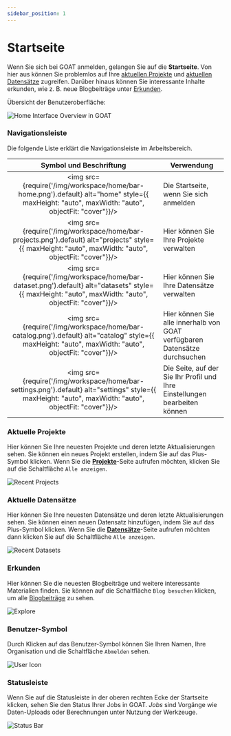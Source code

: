 ```yaml
---
sidebar_position: 1
---
```


# Startseite

Wenn Sie sich bei GOAT anmelden, gelangen Sie auf die **Startseite**. Von hier aus können Sie problemlos auf Ihre [aktuellen Projekte](#recent-projects) und [aktuellen Datensätze](#recent-datasets) zugreifen. Darüber hinaus können Sie interessante Inhalte erkunden, wie z. B. neue Blogbeiträge unter [Erkunden](#explore).

Übersicht der Benutzeroberfläche:

<div style={{ display: 'flex', flexDirection: 'column', alignItems: 'center' }}>
  <img src={require('/img/workspace/home/overview.png').default} alt="Home Interface Overview in GOAT" style={{ maxHeight: "auto", maxWidth: "auto", objectFit: "cover"}}/>
</div>   


### Navigationsleiste
Die folgende Liste erklärt die Navigationsleiste im Arbeitsbereich.

| Symbol und Beschriftung | Verwendung |
| :-: | --- |
| <img src={require('/img/workspace/home/bar-home.png').default} alt="home" style={{ maxHeight: "auto", maxWidth: "auto", objectFit: "cover"}}/> | Die Startseite, wenn Sie sich anmelden |
| <img src={require('/img/workspace/home/bar-projects.png').default} alt="projects" style={{ maxHeight: "auto", maxWidth: "auto", objectFit: "cover"}}/> | Hier können Sie Ihre Projekte verwalten |
| <img src={require('/img/workspace/home/bar-dataset.png').default} alt="datasets" style={{ maxHeight: "auto", maxWidth: "auto", objectFit: "cover"}}/> | Hier können Sie Ihre Datensätze verwalten |
| <img src={require('/img/workspace/home/bar-catalog.png').default} alt="catalog" style={{ maxHeight: "auto", maxWidth: "auto", objectFit: "cover"}}/> | Hier können Sie alle innerhalb von GOAT verfügbaren Datensätze durchsuchen |
| <img src={require('/img/workspace/home/bar-settings.png').default} alt="settings" style={{ maxHeight: "auto", maxWidth: "auto", objectFit: "cover"}}/> | Die Seite, auf der Sie Ihr Profil und Ihre Einstellungen bearbeiten können |


### Aktuelle Projekte
Hier können Sie Ihre neuesten Projekte und deren letzte Aktualisierungen sehen. Sie können ein neues Projekt erstellen, indem Sie auf das Plus-Symbol klicken. Wenn Sie die **[Projekte](../workspace/projects)**-Seite aufrufen möchten, klicken Sie auf die Schaltfläche `Alle anzeigen`.

<div style={{ display: 'flex', flexDirection: 'column', alignItems: 'center' }}>
  <img src={require('/img/workspace/home/recent_projects.png').default} alt="Recent Projects" style={{ maxHeight: "auto", maxWidth: "auto", objectFit: "cover"}}/>
</div> 


### Aktuelle Datensätze
Hier können Sie Ihre neuesten Datensätze und deren letzte Aktualisierungen sehen. Sie können einen neuen Datensatz hinzufügen, indem Sie auf das Plus-Symbol klicken. Wenn Sie die **[Datensätze](../workspace/datasets)**-Seite aufrufen möchten dann klicken Sie auf die Schaltfläche `Alle anzeigen`.

<div style={{ display: 'flex', flexDirection: 'column', alignItems: 'center' }}>
  <img src={require('/img/workspace/home/recent_datasets.png').default} alt="Recent Datasets" style={{ maxHeight: "auto", maxWidth: "auto", objectFit: "cover"}}/>
</div> 


### Erkunden
Hier können Sie die neuesten Blogbeiträge und weitere interessante Materialien finden. Sie können auf die Schaltfläche `Blog besuchen` klicken, um alle [Blogbeiträge](https://plan4better.de/en/blog/) zu sehen.

<div style={{ display: 'flex', flexDirection: 'column', alignItems: 'center' }}>
  <img src={require('/img/workspace/home/explore.png').default} alt="Explore" style={{ maxHeight: "auto", maxWidth: "auto", objectFit: "cover"}}/>
</div> 

### Benutzer-Symbol 
Durch Klicken auf das Benutzer-Symbol können Sie Ihren Namen, Ihre Organisation und die Schaltfläche `Abmelden` sehen.
<div style={{ display: 'flex', flexDirection: 'column', alignItems: 'center' }}>
  <img src={require('/img/workspace/home/user_icon.png').default} alt="User Icon" style={{ maxHeight: "300px", maxWidth: "300px", objectFit: "cover"}}/>
</div> 


### Statusleiste
Wenn Sie auf die Statusleiste in der oberen rechten Ecke der Startseite klicken, sehen Sie den Status Ihrer Jobs in GOAT. *Jobs* sind Vorgänge wie Daten-Uploads oder Berechnungen unter Nutzung der Werkzeuge.

<div style={{ display: 'flex', flexDirection: 'column', alignItems: 'center' }}>
  <img src={require('/img/workspace/home/status_bar.png').default} alt="Status Bar" style={{ maxHeight: "400px", maxWidth: "400px", objectFit: "cover"}}/>
</div> 

